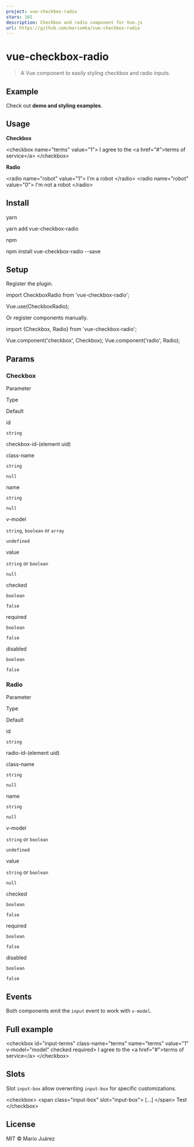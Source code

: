 ```yaml
---
project: vue-checkbox-radio
stars: 101
description: Checkbox and radio component for Vue.js
url: https://github.com/mariomka/vue-checkbox-radio
---
```


vue-checkbox-radio
==================

> A Vue component to easily styling checkbox and radio inputs.

Example
-------

Check out **demo and styling examples**.

Usage
-----

**Checkbox**

<checkbox name\="terms" value\="1"\>
	I agree to the <a href\="#"\>terms of service</a\>
</checkbox\>

**Radio**

<radio name\="robot" value\="1"\>
	I'm a robot
</radio\>
<radio name\="robot" value\="0"\>
	I'm not a robot
</radio\>

Install
-------

yarn

yarn add vue-checkbox-radio

npm

npm install vue-checkbox-radio --save

Setup
-----

Register the plugin.

import CheckboxRadio from 'vue-checkbox-radio';

Vue.use(CheckboxRadio);

Or register components manually.

import {Checkbox, Radio} from 'vue-checkbox-radio';

Vue.component('checkbox', Checkbox);
Vue.component('radio', Radio);

Params
------

### Checkbox

Parameter

Type

Default

id

`string`

checkbox-id-(element uid)

class-name

`string`

`null`

name

`string`

`null`

v-model

`string`, `boolean` or `array`

`undefined`

value

`string` or `boolean`

`null`

checked

`boolean`

`false`

required

`boolean`

`false`

disabled

`boolean`

`false`

### Radio

Parameter

Type

Default

id

`string`

radio-id-(element uid)

class-name

`string`

`null`

name

`string`

`null`

v-model

`string` or `boolean`

`undefined`

value

`string` or `boolean`

`null`

checked

`boolean`

`false`

required

`boolean`

`false`

disabled

`boolean`

`false`

Events
------

Both components emit the `input` event to work with `v-model`.

Full example
------------

<checkbox
    id\="input-terms"
    class-name\="terms"
    name\="terms"
    value\="1"
    v-model\="model"
    checked
    required\>
    I agree to the <a href\="#"\>terms of service</a\>
</checkbox\>

Slots
-----

Slot `input-box` allow overwriting `input-box` for specific customizations.

<checkbox\>
    <span class\="input-box" slot\="input-box"\>
        \[...\]
    </span\>
    Test
</checkbox\>

License
-------

MIT © Mario Juárez

